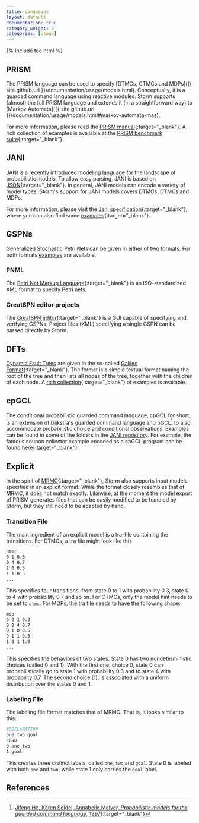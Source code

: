 ```yaml
---
title: Languages
layout: default
documentation: true
category_weight: 2
categories: [Usage]
---
```


{% include toc.html %}

## PRISM

The PRISM language can be used to specify [DTMCs, CTMCs and MDPs]({{ site.github.url }}/documentation/usage/models.html). Conceptually, it is a guarded command language using reactive modules. Storm supports (almost) the full PRISM language and extends it (in a straightforward way) to [Markov Automata]({{ site.github.url }}/documentation/usage/models.html#markov-automata-mas).

For more information, please read the [PRISM manual](http://www.prismmodelchecker.org/manual/ThePRISMLanguage/Introduction){:target="_blank"}. A rich collection of examples is available at the [PRISM benchmark suite](http://www.prismmodelchecker.org/benchmarks/){:target="_blank"}.

## JANI

JANI is a recently introduced modeling language for the landscape of probabilistic models. To allow easy parsing, JANI is based on [JSON](http://www.json.org/){:target="_blank"}. In general, JANI models can encode a variety of model types. Storm's support for JANI models covers DTMCs, CTMCs and MDPs.

For more information, please visit the [Jani specification](http://www.jani-spec.org){:target="_blank"}, where you can also find some [examples](https://github.com/ahartmanns/jani-models/){:target="_blank"}.

## GSPNs

[Generalized Stochastic Petri Nets](#) can be given in either of two formats. For both formats [examples](#) are available.

### PNML

The [Petri Net Markup Language](http://www.pnml.org/){:target="_blank"} is an ISO-standardized XML format to specify Petri nets.

### GreatSPN editor projects

The [GreatSPN editor](http://www.di.unito.it/~amparore/mc4cslta/editor.html){:target="_blank"} is a GUI capable of specifying and verifying GSPNs. Project files (XML) specifying a single GSPN can be parsed directly by Storm.

## DFTs

[Dynamic Fault Trees](#) are given in the so-called [Galileo Format](https://www.cse.msu.edu/~cse870/Materials/FaultTolerant/manual-galileo.htm#Editing%20in%20the%20Textual%20View){:target="_blank"}.
The format is a simple textual format naming the root of the tree and then lists all nodes of the tree, together with the children of each node. A [rich collection](https://github.com/moves-rwth/dft-examples){:target="_blank"} of examples is available.

## cpGCL

The conditional probabilistic guarded command language, cpGCL for short, is an extension of Dijkstra's guarded command language and pGCL[^1] to also accommodate probabilistic choice and conditional observations. Examples can be found in some of the folders in the [JANI repository](#jani). For example, the famous coupon collector example encoded as a cpGCL program can be found [here](https://github.com/ahartmanns/jani-models/blob/master/CouponCollector/MultiAllowed/coupon_m_03_02.pgcl){:target="_blank"}.

## Explicit

In the spirit of [MRMC](http://www.mrmc-tool.org/){:target="_blank"}, Storm also supports input models specified in an explicit format. While the format closely resembles that of MRMC, it does not match exactly. Likewise, at the moment the model export of PRISM generates files that can be easily modified to be handled by Storm, but they still need to be adapted by hand.

### Transition File

The main ingredient of an explicit model is a tra-file containing the transitions. For DTMCs, a tra file might look like this

```bash
dtmc
0 1 0.3
0 4 0.7
1 0 0.5
1 1 0.5
...
```

This specifies four transitions: from state 0 to 1 with probability 0.3, state 0 to 4 with probability 0.7 and so on. For CTMCs, only the model hint needs to be set to ```ctmc```. For MDPs, the tra file needs to have the following shape:

```bash
mdp
0 0 1 0.3
0 0 4 0.7
0 1 0 0.5
0 1 1 0.5
1 0 1 1.0
...
```

This specifies the behaviors of two states. State 0 has two nondeterministic choices (called 0 and 1). With the first one, choice 0, state 0 can probabilistically go to state 1 with probability 0.3 and to state 4 with probability 0.7. The second choice (1), is associated with a uniform distribution over the states 0 and 1.

### Labeling File

The labeling file format matches that of MRMC. That is, it looks similar to this:

```bash
#DECLARATION
one two goal
#END
0 one two
1 goal
```

This creates three distinct labels, called ```one```, ```two``` and ```goal```. State 0 is labeled with both ```one``` and ```two```, while state 1 only carries the ```goal``` label.

## References

[^1]: [Jifeng He, Karen Seidel, Annabelle McIver, *Probabilistic models for the guarded command language*, 1997](http://www.sciencedirect.com/science/article/pii/S0167642396000196){:target="_blank"}
